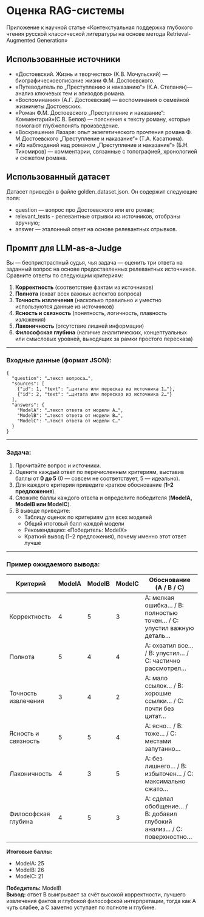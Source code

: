 # Оценка RAG-системы
Приложение к научной статье «Контекстуальная поддержка глубокого чтения русской классической литературы на основе метода Retrieval-Augmented Generation»

## Использованные источники
- «Достоевский. Жизнь и творчество» (К.В. Мочульский) — биографическоеописание жизни Ф.М. Достоевского.
- «Путеводитель по „Преступлению и наказанию“» (К.А. Степанян)— анализ ключевых тем и эпизодов романа.
- «Воспоминания» (А.Г. Достоевская) — воспоминания о семейной жизничеты Достоевских.
- «Роман Ф.М. Достоевского „Преступление и наказание“: Комментарий»(С.В. Белов) — пояснения к тексту роману, которые помогают глубжепонять произведение.
- «Воскрешение Лазаря: опыт экзегетического прочтения романа Ф. М.Достоевского „Преступление и наказание“» (Т.А. Касаткина).
- «Из наблюдений над романом „Преступление и наказание“» (Б.Н. Тихомиров) — комментарии, связанные с топографией, хронологией и сюжетом романа.


## Использованный датасет
Датасет приведён в файле golden_dataset.json.
Он содержит следующие поля: 
- question — вопрос про Достоевского или его роман;
- relevant_texts - релевантные отрывки из источников, отобраны вручную;
- answer — эталонный ответ на основе релевантных отрывков.

## Промпт для LLM-as-a-Judge
Вы — беспристрастный судья, чья задача — оценить три ответа на заданный вопрос на основе предоставленных релевантных источников. Сравните ответы по следующим критериям:  
1. **Корректность** (соответствие фактам из источников)  
2. **Полнота** (охват всех важных аспектов вопроса)  
3. **Точность извлечения** (насколько правильно и уместно используются данные из источников)  
4. **Ясность и связность** (понятность, логичность, плавность изложения)  
5. **Лаконичность** (отсутствие лишней информации)  
6. **Философская глубина** (наличие аналитических, концептуальных или смысловых уровней, выходящих за рамки простого пересказа)

---

### Входные данные (формат JSON):
    {
      "question": "…текст вопроса…",
      "sources": [
        {"id": 1, "text": "…цитата или пересказ из источника 1…"},
        {"id": 2, "text": "…цитата или пересказ из источника 2…"}
      ],
      "answers": {
        "ModelA": "…текст ответа от модели A…",
        "ModelB": "…текст ответа от модели B…",
        "ModelC": "…текст ответа от модели C…"
      }
    }

---

### Задача:
1. Прочитайте вопрос и источники.  
2. Оцените каждый ответ по перечисленным критериям, выставив баллы от **0 до 5** (0 — совсем не соответствует, 5 — идеально).  
3. Для каждого критерия приведите краткое обоснование (**1–2 предложения**).  
4. Сложите баллы каждого ответа и определите победителя (**ModelA, ModelB или ModelC**).  
5. В выводе приведите:  
   - Таблицу оценок по критериям для всех моделей  
   - Общий итоговый балл каждой модели  
   - Рекомендацию: «Победитель: ModelX»  
   - Краткий вывод (1–2 предложения), почему именно этот ответ лучше  

---

### Пример ожидаемого вывода:

Критерий              | ModelA | ModelB | ModelC | Обоснование (A / B / C)
---------------------- | ------ | ------ | ------ | ------------------------
Корректность           | 4      | 5      | 3      | A: мелкая ошибка… / B: полностью точен… / C: упустил важную деталь…
Полнота                | 5      | 4      | 4      | A: охватил все… / B: упустил… / C: частично рассмотрел…
Точность извлечения    | 3      | 4      | 2      | A: мало ссылок… / B: хорошие ссылки… / C: почти без цитат…
Ясность и связность    | 5      | 5      | 4      | A: ясно… / B: тоже… / C: местами запутанно…
Лаконичность           | 4      | 3      | 5      | A: без лишнего… / B: избыточен… / C: максимально сжато…
Философская глубина    | 4      | 5      | 3      | A: сделал обобщение… / B: добавил глубокий анализ… / C: поверхностно…

**Итоговые баллы:**  
- ModelA: 25  
- ModelB: 26  
- ModelC: 21  

**Победитель:** ModelB  
**Вывод:** ответ B выигрывает за счёт высокой корректности, лучшего извлечения фактов и глубокой философской интерпретации, тогда как A чуть слабее, а C заметно уступает по полноте и глубине.
